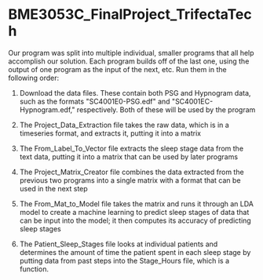# BME3053C_FinalProject_TrifectaTech

Our program was split into multiple individual, smaller programs that all help accomplish our solution. 
Each program builds off of the last one, using the output of one program as the input of the next, etc.
Run them in the following order:

1. Download the data files. These contain both PSG and Hypnogram data, such as the formats "SC4001E0-PSG.edf" and "SC4001EC-Hypnogram.edf," respectively. Both of these will be used by the program
  
2. The Project_Data_Extraction file takes the raw data, which is in a timeseries format, and extracts it, putting it into a matrix

3. The From_Label_To_Vector file extracts the sleep stage data from the text data, putting it into a matrix that can be used by later programs

4. The Project_Matrix_Creator file combines the data extracted from the previous two programs into a single matrix with a format that can be used in the next step

5. The From_Mat_to_Model file takes the matrix and runs it through an LDA model to create a machine learning to predict sleep stages of data that can be input
into the model; it then computes its accuracy of predicting sleep stages

6. The Patient_Sleep_Stages file looks at individual patients and determines the amount of time the patient spent in each sleep stage by putting data from
past steps into the Stage_Hours file, which is a function.
